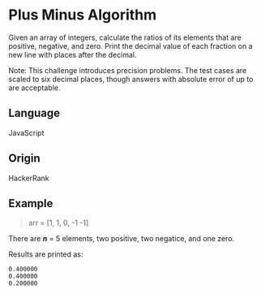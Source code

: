 # Plus Minus Algorithm

Given an array of integers, calculate the ratios of its elements that are positive, negative, and zero. Print the decimal value of each fraction on a new line with  places after the decimal.

Note: This challenge introduces precision problems. The test cases are scaled to six decimal places, though answers with absolute error of up to  are acceptable.

## Language

JavaScript

## Origin

HackerRank

## Example

> arr = [1, 1, 0, -1 -1]

There are **_n_** = 5 elements, two positive, two negatice, and one zero.

Results are printed as:

```
0.400000
0.400000
0.200000
```